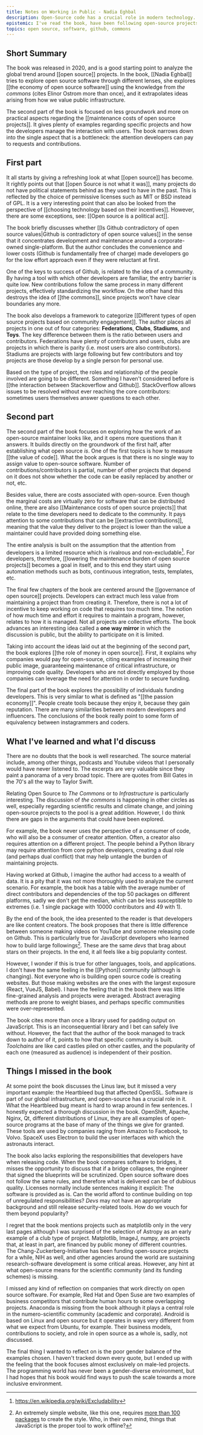 ```yaml
---
title: Notes on Working in Public - Nadia Eghbal
description: Open-Source code has a crucial role in modern technology. Nadia Eghbal explores some of the modern concepts around this community, how it governs itself, and where it could be headed
epistemic: I've read the book, have been following open-source projects and the community for several years already. I don't have meta-knowledge in the same way the book does
topics: open source, software, github, commons
---
```

## Short Summary
The book was released in 2020, and is a good starting point to analyze the global trend around [[open source]] projects. In the book, [[Nadia Eghbal]] tries to explore open source software through different lenses, she explores [[the economy of open source software]] using the knowledge from *the commons* (cites Elinor Ostrom more than once), and it extrapolates ideas arising from how we value public infrastructure. 

The second part of the book is focused on less groundwork and more on practical aspects regarding the [[maintenance costs of open source projects]]. It gives plenty of examples regarding specific projects and how the developers manage the interaction with users. The book narrows down into the single aspect that is a bottleneck: the attention developers can pay to requests and contributions. 

## First part
It all starts by giving a refreshing look at what [[open source]] has become. It rightly points out that [[open Source is not what it was]], many projects do not have political statements behind as they used to have in the past. This is reflected by the choice of permissive licenses such as MIT or BSD instead of GPL. It is a very interesting point that can also be looked from the perspective of [[choosing technology based on their incentives]]. However, there are some exceptions, see: [[Open source is a political act]]. 

The book briefly discusses whether [[Is Github contradictory of open source values|Github is contradictory of open source values]] in the sense that it concentrates development and maintenance around a corporate-owned single-platform. But the author concludes the convenience and lower costs (Github is fundamentally free of charge) made developers go for the low effort approach even if they were reluctant at first. 

One of the keys to success of Github, is related to the idea of a community. By having a tool with which other developers are familiar, the entry barrier is quite low. New contributions follow the same process in many different projects, effectively standardizing the workflow. On the other hand this destroys the idea of [[the commons]], since projects won't have clear boundaries any more. 

The book also develops a framework to categorize [[Different types of open source projects based on community engagement]]. The author places all projects in one out of four categories: **Federations**, **Clubs**, **Stadiums**, and **Toys**. The key difference between them is the ratio between users and contributors. Federations have plenty of contributors and users, clubs are projects in which there is parity (i.e. most users are also contributors). Stadiums are projects with large following but few contributors and toy projects are those develop by a single person for personal use. 

Based on the type of project, the roles and relationship of the people involved are going to be different. Something I haven't considered before is [[the interaction between Stackoverflow and Github]]. StackOverflow allows issues to be resolved without ever reaching the core contributors: sometimes users themselves answer questions to each other. 

## Second part
The second part of the book focuses on exploring how the work of an open-source maintainer looks like, and it opens more questions than it answers. It builds directly on the groundwork of the first half, after establishing what open source *is*. One of the first topics is how to measure [[the value of code]]. What the book argues is that there is no single way to assign value to open-source software. Number of contributions/contributors is partial, number of other projects that depend on it does not show whether the code can be easily replaced by another or not, etc. 

Besides value, there are costs associated with open-source. Even though the marginal costs are virtually zero for software that can be distributed online, there are also [[Maintenance costs of open source projects]] that relate to the time developers need to dedicate to the community. It pays attention to some contributions that can be [[extractive contributions]], meaning that the value they deliver to the project is lower than the value a maintainer could have provided doing something else. 

The entire analysis is built on the assumption that the attention from developers is a limited resource which is rivalrous and non-excludable[^2]. For developers, therefore, [[lowering the maintenance burden of open source projects]] becomes a goal in itself, and to this end they start using automation methods such as bots, continuous integration, tests, templates, etc.

The final few chapters of the book are centered around the [[governance of open source]] projects. Developers can extract much less value from maintaining a project than from creating it. Therefore, there is not a lot of incentive to keep working on code that requires too much time. The notion of how much time and effort it requires to maintain a program, however, relates to how it is managed. Not all projects are collective efforts. The book advances an interesting idea called a **one way mirror** in which the discussion is public, but the ability to participate on it is limited. 

Taking into account the ideas laid out at the beginning of the second part, the book explores [[the role of money in open source]]. First, it explains why companies would pay for open-source, citing examples of increasing their public image, guaranteeing maintenance of critical infrastructure, or improving code quality. Developers who are not directly employed by those companies can leverage the need for attention in order to secure funding. 

The final part of the book explores the possibility of individuals funding developers. This is very similar to what is defined as "[[the passion economy]]". People create tools because they enjoy it, because they gain reputation. There are many similarities between modern developers and influencers. The conclusions of the book really point to some form of equivalency between instagrammers and coders. 

## What I've learned and what I'd discuss
There are no doubts that the book is well researched. The source material include, among other things, podcasts and Youtube videos that I personally would have never listened to. The excerpts are very valuable since they paint a panorama of a very broad topic. There are quotes from Bill Gates in the 70's all the way to Taylor Swift. 

Relating Open Source to *The Commons* or to *Infrastructure* is particularly interesting. The discussion of *the commons* is happening in other circles as well, especially regarding scientific results and climate change, and joining open-source projects to the pool is a great addition. However, I do think there are gaps in the arguments that could have been explored. 

For example, the book never uses the perspective of a consumer of code, who will also be a consumer of creator attention. Often, a creator also requires attention on a different project. The people behind a Python library may require attention from core python developers, creating a dual role (and perhaps dual conflict) that may help untangle the burden of maintaining projects. 

Having worked at Github, I imagine the author had access to a wealth of data. It is a pity that it was not more thoroughly used to analyze the current scenario. For example, the book has a table with the average number of direct contributors and dependencies of the top 50 packages on different platforms, sadly we don't get the median, which can be less susceptible to extremes (i.e. 1 single package with 10000 contributors and 49 with 1). 

By the end of the book, the idea presented to the reader is that developers are like content creators. The book proposes that there is little difference between someone making videos on YouTube and someone releasing code on Github. This is particularly true for JavaScript developers who learned how to build large followings[^1]. These are the same *devs* that brag about stars on their projects. In the end, it all feels like a big popularity contest. 

However, I wonder if this is true for other languages, tools, and applications. I don't have the same feeling in the [[Python]] community (although is changing). Not everyone who is building open source code is creating websites. But those making websites are the ones with the largest exposure (React, VueJS, Babel). I have the feeling that in the book there was little fine-grained analysis and projects were averaged. Abstract averaging methods are prone to weight biases, and perhaps specific communities were over-represented. 

The book cites more than once a library used for padding output on JavaScript. This is an inconsequential library and I bet can safely live without. However, the fact that the author of the book managed to track down to author of it, points to how that specific community is built. *Toolchains* are like card castles piled on other castles, and the popularity of each one (measured as audience) is independent of their position. 

## Things I missed in the book
At some point the book discusses the Linus law, but it missed a very important example: the Heartbleed bug that affected OpenSSL. Software *is* part of our global infrastructure, and open-source has a crucial role in it. What the Heartbleed bug meant is hard to wrap around in few sentences. I honestly expected a thorough discussion in the book. OpenShift, Apache, Nginx, Qt, different distributions of Linux, they are all examples of open-source programs at the base of many of the things we give for granted. These tools are used by companies raging from Amazon to Facebook, to Volvo. SpaceX uses Electron to build the user interfaces with which the astronauts interact. 

The book also lacks exploring the responsibilities that developers have when releasing code. When the book compares software to bridges, it misses the opportunity to discuss that if a bridge collapses, the engineer that signed the blueprints will be scrutinized. Open source software does not follow the same rules, and therefore what is delivered can be of dubious quality. Licenses normally include sentences making it explicit: The software is provided as is. Can the world afford to continue building on top of unregulated responsibilities? *Devs* may not have an appropriate background and still release security-related tools. How do we vouch for them beyond popularity? 

I regret that the book mentions projects such as matplotlib only in the very last pages although I was surprised of the selection of Astropy as an early example of a club type of project. Matplotlib, ImageJ, numpy, are projects that, at least in part, are financed by public money of different countries. The Chang-Zuckerberg-Initiative has been funding open-source projects for a while, NIH as well, and other agencies around the world are sustaining research-software development is some critical areas. However, any hint at what open-source means for the scientific community (and its funding schemes) is missing. 

I missed any kind of reflection on companies that work directly on open source software. For example, Red Hat and Open Suse are two examples of business competitors that contribute human hours to some overlapping projects. Anaconda is missing from the book although it plays a central role in the numero-scientific community (academic and corporate). Android is based on Linux and open source but it operates in ways very different from what we expect from Ubuntu, for example. Their business models, contributions to society, and role in open source as a whole is, sadly, not discussed. 

The final thing I wanted to reflect on is the poor gender balance of the examples chosen. I haven't tracked down every quote, but I ended up with the feeling that the book focuses almost exclusively on male-led projects. The programming world has never been a gender-diverse environment, but I had hopes that his book would find ways to push the scale towards a more inclusive environment. 

[^1]: An extremely simple website, like this one, requires [more than 100 packages](https://github.com/aquilesC/static_website_builder/blob/master/templates/package-lock.json) to create the style. Who, in their own mind, things that JavaScript is the proper tool to work offline?
[^2]: https://en.wikipedia.org/wiki/Excludability